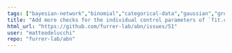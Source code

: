 ```yaml
---
tags: ["bayesian-network","binomial","categorical-data","gaussian","grouped-datasets","mixed-effects","multinomial","multivariate","poisson","structure-learning"]
title: "Add more checks for the individual control parameters of `fit.control()` and `build.control()`"
html_url: "https://github.com/furrer-lab/abn/issues/51"
user: "matteodelucchi"
repo: "furrer-lab/abn"
---
```


